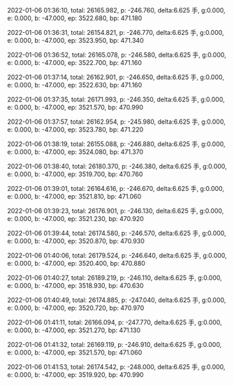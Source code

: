 2022-01-06 01:36:10, total: 26165.982, p: -246.760, delta:6.625 手, g:0.000, e: 0.000, b: -47.000, ep: 3522.680, bp: 471.180

2022-01-06 01:36:31, total: 26154.821, p: -246.770, delta:6.625 手, g:0.000, e: 0.000, b: -47.000, ep: 3523.950, bp: 471.340

2022-01-06 01:36:52, total: 26165.078, p: -246.580, delta:6.625 手, g:0.000, e: 0.000, b: -47.000, ep: 3522.700, bp: 471.160

2022-01-06 01:37:14, total: 26162.901, p: -246.650, delta:6.625 手, g:0.000, e: 0.000, b: -47.000, ep: 3522.630, bp: 471.160

2022-01-06 01:37:35, total: 26171.993, p: -246.350, delta:6.625 手, g:0.000, e: 0.000, b: -47.000, ep: 3521.570, bp: 470.990

2022-01-06 01:37:57, total: 26162.954, p: -245.980, delta:6.625 手, g:0.000, e: 0.000, b: -47.000, ep: 3523.780, bp: 471.220

2022-01-06 01:38:19, total: 26155.088, p: -246.880, delta:6.625 手, g:0.000, e: 0.000, b: -47.000, ep: 3524.080, bp: 471.370

2022-01-06 01:38:40, total: 26180.370, p: -246.380, delta:6.625 手, g:0.000, e: 0.000, b: -47.000, ep: 3519.700, bp: 470.760

2022-01-06 01:39:01, total: 26164.616, p: -246.670, delta:6.625 手, g:0.000, e: 0.000, b: -47.000, ep: 3521.810, bp: 471.060

2022-01-06 01:39:23, total: 26176.901, p: -246.130, delta:6.625 手, g:0.000, e: 0.000, b: -47.000, ep: 3521.230, bp: 470.920

2022-01-06 01:39:44, total: 26174.580, p: -246.570, delta:6.625 手, g:0.000, e: 0.000, b: -47.000, ep: 3520.870, bp: 470.930

2022-01-06 01:40:06, total: 26179.524, p: -246.640, delta:6.625 手, g:0.000, e: 0.000, b: -47.000, ep: 3520.400, bp: 470.880

2022-01-06 01:40:27, total: 26189.219, p: -246.110, delta:6.625 手, g:0.000, e: 0.000, b: -47.000, ep: 3518.930, bp: 470.630

2022-01-06 01:40:49, total: 26174.885, p: -247.040, delta:6.625 手, g:0.000, e: 0.000, b: -47.000, ep: 3520.720, bp: 470.970

2022-01-06 01:41:11, total: 26166.094, p: -247.770, delta:6.625 手, g:0.000, e: 0.000, b: -47.000, ep: 3521.270, bp: 471.130

2022-01-06 01:41:32, total: 26169.119, p: -246.910, delta:6.625 手, g:0.000, e: 0.000, b: -47.000, ep: 3521.570, bp: 471.060

2022-01-06 01:41:53, total: 26174.542, p: -248.000, delta:6.625 手, g:0.000, e: 0.000, b: -47.000, ep: 3519.920, bp: 470.990